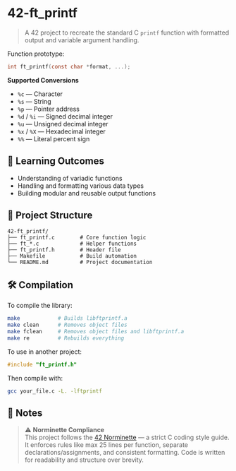 # 42-ft_printf

> A 42 project to recreate the standard C `printf` function with formatted output and variable argument handling.

Function prototype:
```c
int ft_printf(const char *format, ...);
```
**Supported Conversions**
- `%c` — Character
- `%s` — String
- `%p` — Pointer address
- `%d` / `%i` — Signed decimal integer
- `%u` — Unsigned decimal integer
- `%x` / `%X` — Hexadecimal integer
- `%%` — Literal percent sign

## 🎯 Learning Outcomes

- Understanding of variadic functions
- Handling and formatting various data types
- Building modular and reusable output functions

## 📂 Project Structure

```
42-ft_printf/
├── ft_printf.c        # Core function logic
├── ft_*.c             # Helper functions
├── ft_printf.h        # Header file
├── Makefile           # Build automation
└── README.md          # Project documentation
```

## 🛠️ Compilation

To compile the library:

```bash
make            # Builds libftprintf.a
make clean      # Removes object files
make fclean     # Removes object files and libftprintf.a
make re         # Rebuilds everything
```

To use in another project:

```c
#include "ft_printf.h"
```

Then compile with:

```bash
gcc your_file.c -L. -lftprintf
```

## 📌 Notes

> ⚠️ **Norminette Compliance**  
> This project follows the [42 Norminette](https://github.com/42School/norminette) — a strict C coding style guide. It enforces rules like max 25 lines per function, separate declarations/assignments, and consistent formatting. Code is written for readability and structure over brevity.
